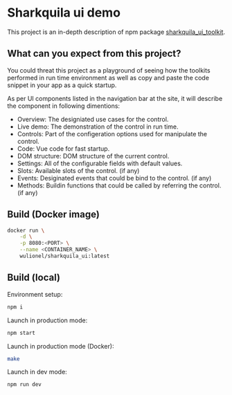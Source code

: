 # Sharkquila ui demo

This project is an in-depth description of npm package [sharkquila_ui_toolkit](https://github.com/enw860/sharkquila_ui_toolkit).

## What can you expect from this project?

You could threat this project as a playground of seeing how the toolkits performed in run time environment as well as copy and paste the code snippet in your app as a quick startup.

As per UI components listed in the navigation bar at the site, it will describe the component in following dimentions:

* Overview: The designiated use cases for the control.
* Live demo: The demonstration of the control in run time.
* Controls: Part of the configeration options used for manipulate the control.
* Code: Vue code for fast startup.
* DOM structure: DOM structure of the current control.
* Settings: All of the configurable fields with default values.
* Slots: Available slots of the control. (if any)
* Events: Desiginated events that could be bind to the control. (if any)
* Methods: Buildin functions that could be called by referring the control. (if any)

## Build (Docker image)

```bash
docker run \
    -d \
    -p 8080:<PORT> \
    --name <CONTAINER_NAME> \
    wulionel/sharkquila_ui:latest
```

## Build (local)

Environment setup:
```bash
npm i
```

Launch in production mode:
```bash
npm start
```

Launch in production mode (Docker):
```bash
make
```

Launch in dev mode:
```bash
npm run dev
```